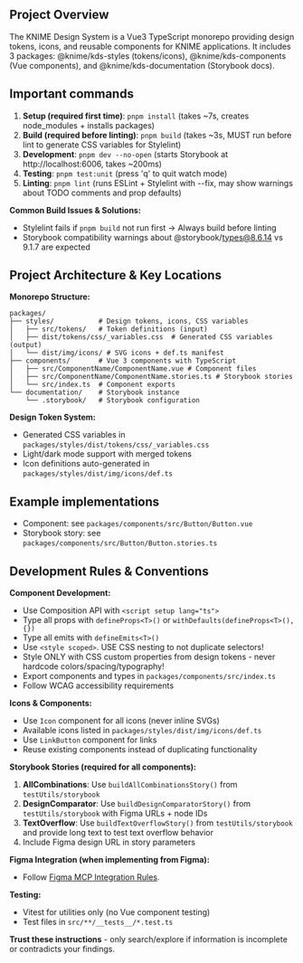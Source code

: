 ## Project Overview

The KNIME Design System is a Vue3 TypeScript monorepo providing design tokens, icons, and reusable components for KNIME applications. It includes 3 packages: @knime/kds-styles (tokens/icons), @knime/kds-components (Vue components), and @knime/kds-documentation (Storybook docs).

## Important commands

1. **Setup (required first time)**: `pnpm install` (takes ~7s, creates node_modules + installs packages)
2. **Build (required before linting)**: `pnpm build` (takes ~3s, MUST run before lint to generate CSS variables for Stylelint)
3. **Development**: `pnpm dev --no-open` (starts Storybook at http://localhost:6006, takes ~200ms)
4. **Testing**: `pnpm test:unit` (press 'q' to quit watch mode)
5. **Linting**: `pnpm lint` (runs ESLint + Stylelint with --fix, may show warnings about TODO comments and prop defaults)

**Common Build Issues & Solutions:**

- Stylelint fails if `pnpm build` not run first → Always build before linting
- Storybook compatibility warnings about @storybook/types@8.6.14 vs 9.1.7 are expected

## Project Architecture & Key Locations

**Monorepo Structure:**

```
packages/
├── styles/           # Design tokens, icons, CSS variables
│   ├── src/tokens/   # Token definitions (input)
│   ├── dist/tokens/css/_variables.css  # Generated CSS variables (output)
│   └── dist/img/icons/ # SVG icons + def.ts manifest
├── components/       # Vue 3 components with TypeScript
│   ├── src/ComponentName/ComponentName.vue # Component files
│   ├── src/ComponentName/ComponentName.stories.ts # Storybook stories
│   └── src/index.ts  # Component exports
└── documentation/    # Storybook instance
    └── .storybook/   # Storybook configuration
```

**Design Token System:**

- Generated CSS variables in `packages/styles/dist/tokens/css/_variables.css`
- Light/dark mode support with merged tokens
- Icon definitions auto-generated in `packages/styles/dist/img/icons/def.ts`

## Example implementations

- Component: see `packages/components/src/Button/Button.vue`
- Storybook story: see `packages/components/src/Button/Button.stories.ts`

## Development Rules & Conventions

**Component Development:**

- Use Composition API with `<script setup lang="ts">`
- Type all props with `defineProps<T>()` or `withDefaults(defineProps<T>(), {})`
- Type all emits with `defineEmits<T>()`
- Use `<style scoped>`. USE CSS nesting to not duplicate selectors!
- Style ONLY with CSS custom properties from design tokens - never hardcode colors/spacing/typography!
- Export components and types in `packages/components/src/index.ts`
- Follow WCAG accessibility requirements

**Icons & Components:**

- Use `Icon` component for all icons (never inline SVGs)
- Available icons listed in `packages/styles/dist/img/icons/def.ts`
- Use `LinkButton` component for links
- Reuse existing components instead of duplicating functionality

**Storybook Stories (required for all components):**

1. **AllCombinations**: Use `buildAllCombinationsStory()` from `testUtils/storybook`
2. **DesignComparator**: Use `buildDesignComparatorStory()` from `testUtils/storybook` with Figma URLs + node IDs
3. **TextOverflow**: Use `buildTextOverflowStory()` from `testUtils/storybook` and provide long text to test text overflow behavior
4. Include Figma design URL in story parameters

**Figma Integration (when implementing from Figma):**

- Follow [Figma MCP Integration Rules](./instructions/figma.md).

**Testing:**

- Vitest for utilities only (no Vue component testing)
- Test files in `src/**/__tests__/*.test.ts`

**Trust these instructions** - only search/explore if information is incomplete or contradicts your findings.
